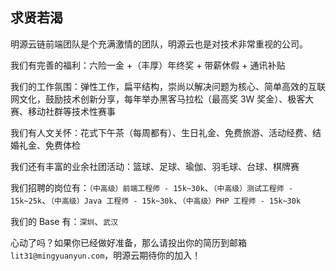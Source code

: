 ## 求贤若渴

明源云链前端团队是个充满激情的团队，明源云也是对技术非常重视的公司。

我们有完善的福利：六险一金 +（丰厚）年终奖 + 带薪休假 + 通讯补贴

我们的工作氛围：弹性工作，扁平结构，崇尚以解决问题为核心、简单高效的互联网文化，鼓励技术创新分享，每年举办黑客马拉松（最高奖 3W 奖金）、极客大赛、移动社群等技术性赛事

我们有人文关怀：花式下午茶（每周都有）、生日礼金、免费旅游、活动经费、结婚礼金、免费体检

我们还有丰富的业余社团活动：篮球、足球、瑜伽、羽毛球、台球、棋牌赛

我们招聘的岗位有：`（中高级）前端工程师 - 15k~30k`、`（中高级）测试工程师 - 15k~25k`、`（中高级）Java 工程师 - 15k~30k`、`（中高级）PHP 工程师 - 15k~30k`

我们的 Base 有：`深圳`、`武汉`

心动了吗？如果你已经做好准备，那么请投出你的简历到邮箱 `lit31@mingyuanyun.com`，明源云期待你的加入！